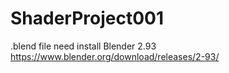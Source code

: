 # ShaderProject001

.blend file need install Blender 2.93 
https://www.blender.org/download/releases/2-93/
